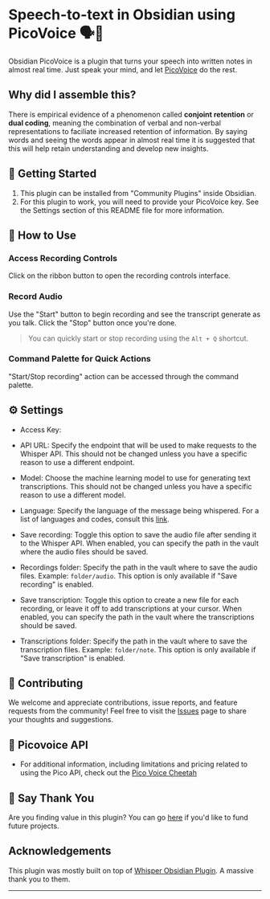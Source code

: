 # Speech-to-text in Obsidian using PicoVoice 🗣️📝

Obsidian PicoVoice is a plugin that turns your speech into written notes in almost real time. Just speak your mind, and let [PicoVoice](https://picovoice.ai/docs/cheetah/) do the rest. 

## Why did I assemble this?
There is empirical evidence of a phenomenon called **conjoint retention** or **dual coding**, meaning the combination of verbal and non-verbal representations to faciliate increased retention of information. By saying words and seeing the words appear in almost real time it is suggested that this will help retain understanding and develop new insights. 

## 🚀 Getting Started
1. This plugin can be installed from "Community Plugins" inside Obsidian.
2. For this plugin to work, you will need to provide your PicoVoice key. See the Settings section of this README file for more information.

## 🎯 How to Use

### Access Recording Controls

Click on the ribbon button to open the recording controls interface.

### Record Audio

Use the "Start" button to begin recording and see the transcript generate as you talk. Click the "Stop" button once you're done. 

> You can quickly start or stop recording using the `Alt + Q` shortcut.

### Command Palette for Quick Actions

"Start/Stop recording" action can be accessed through the command palette.

## ⚙️ Settings

-   Access Key: 

-   API URL: Specify the endpoint that will be used to make requests to the Whisper API. This should not be changed unless you have a specific reason to use a different endpoint.

-   Model: Choose the machine learning model to use for generating text transcriptions. This should not be changed unless you have a specific reason to use a different model.

-   Language: Specify the language of the message being whispered. For a list of languages and codes, consult this [link](https://github.com/openai/whisper/blob/main/whisper/tokenizer.py).

-   Save recording: Toggle this option to save the audio file after sending it to the Whisper API. When enabled, you can specify the path in the vault where the audio files should be saved.

-   Recordings folder: Specify the path in the vault where to save the audio files. Example: `folder/audio`. This option is only available if "Save recording" is enabled.

-   Save transcription: Toggle this option to create a new file for each recording, or leave it off to add transcriptions at your cursor. When enabled, you can specify the path in the vault where the transcriptions should be saved.

-   Transcriptions folder: Specify the path in the vault where to save the transcription files. Example: `folder/note`. This option is only available if "Save transcription" is enabled.

## 🤝 Contributing

We welcome and appreciate contributions, issue reports, and feature requests from the community! Feel free to visit the [Issues](https://github.com/nikdanilov/whisper-obsidian-plugin/issues) page to share your thoughts and suggestions.

## 💬 Picovoice API

-   For additional information, including limitations and pricing related to using the Pico API, check out the [Pico Voice Cheetah](https://picovoice.ai/docs/cheetah/)

## 🤩 Say Thank You

Are you finding value in this plugin? You can go [here](https://ko-fi.com/indate) if you'd like to fund future projects.

## Acknowledgements

This plugin was mostly built on top of [Whisper Obsidian Plugin](https://github.com/nikdanilov/whisper-obsidian-plugin). A massive thank you to them.

---
